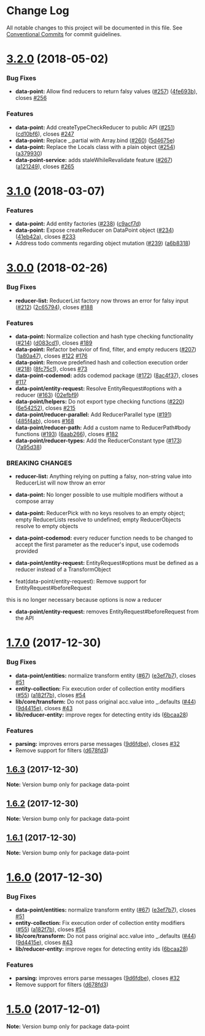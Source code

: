 # Change Log

All notable changes to this project will be documented in this file.
See [Conventional Commits](https://conventionalcommits.org) for commit guidelines.

<a name="3.2.0"></a>
# [3.2.0](https://github.com/ViacomInc/data-point/compare/v3.1.0...v3.2.0) (2018-05-02)


### Bug Fixes

* **data-point:** Allow find reducers to return falsy values ([#257](https://github.com/ViacomInc/data-point/issues/257)) ([4fe693b](https://github.com/ViacomInc/data-point/commit/4fe693b)), closes [#256](https://github.com/ViacomInc/data-point/issues/256)


### Features

* **data-point:** Add createTypeCheckReducer to public API ([#251](https://github.com/ViacomInc/data-point/issues/251)) ([cd10bf6](https://github.com/ViacomInc/data-point/commit/cd10bf6)), closes [#247](https://github.com/ViacomInc/data-point/issues/247)
* **data-point:** Replace _.partial with Array.bind ([#260](https://github.com/ViacomInc/data-point/issues/260)) ([5d4675e](https://github.com/ViacomInc/data-point/commit/5d4675e))
* **data-point:** Replace the Locals class with a plain object ([#254](https://github.com/ViacomInc/data-point/issues/254)) ([a379930](https://github.com/ViacomInc/data-point/commit/a379930))
* **data-point-service:** adds staleWhileRevalidate feature ([#267](https://github.com/ViacomInc/data-point/issues/267)) ([a121249](https://github.com/ViacomInc/data-point/commit/a121249)), closes [#265](https://github.com/ViacomInc/data-point/issues/265)




<a name="3.1.0"></a>
# [3.1.0](https://github.com/ViacomInc/data-point/compare/v3.0.0...v3.1.0) (2018-03-07)


### Features

* **data-point:** Add entity factories ([#238](https://github.com/ViacomInc/data-point/issues/238)) ([c9acf7d](https://github.com/ViacomInc/data-point/commit/c9acf7d))
* **data-point:** Expose createReducer on DataPoint object ([#234](https://github.com/ViacomInc/data-point/issues/234)) ([41eb42a](https://github.com/ViacomInc/data-point/commit/41eb42a)), closes [#233](https://github.com/ViacomInc/data-point/issues/233)
* Address todo comments regarding object mutation ([#239](https://github.com/ViacomInc/data-point/issues/239)) ([a6b8318](https://github.com/ViacomInc/data-point/commit/a6b8318))




<a name="3.0.0"></a>
# [3.0.0](https://github.com/ViacomInc/data-point/compare/v2.0.0...v3.0.0) (2018-02-26)


### Bug Fixes

* **reducer-list:** ReducerList factory now throws an error for falsy input ([#212](https://github.com/ViacomInc/data-point/issues/212)) ([2c65794](https://github.com/ViacomInc/data-point/commit/2c65794)), closes [#188](https://github.com/ViacomInc/data-point/issues/188)


### Features

* **data-point:** Normalize collection and hash type checking functionality ([#214](https://github.com/ViacomInc/data-point/issues/214)) ([d083cd1](https://github.com/ViacomInc/data-point/commit/d083cd1)), closes [#189](https://github.com/ViacomInc/data-point/issues/189)
* **data-point:** Refactor behavior of find, filter, and empty reducers ([#207](https://github.com/ViacomInc/data-point/issues/207)) ([1a80a47](https://github.com/ViacomInc/data-point/commit/1a80a47)), closes [#122](https://github.com/ViacomInc/data-point/issues/122) [#176](https://github.com/ViacomInc/data-point/issues/176)
* **data-point:** Remove predefined hash and collection execution order ([#218](https://github.com/ViacomInc/data-point/issues/218)) ([8fc75c1](https://github.com/ViacomInc/data-point/commit/8fc75c1)), closes [#73](https://github.com/ViacomInc/data-point/issues/73)
* **data-point-codemod:** adds codemod package ([#172](https://github.com/ViacomInc/data-point/issues/172)) ([8ac4f37](https://github.com/ViacomInc/data-point/commit/8ac4f37)), closes [#117](https://github.com/ViacomInc/data-point/issues/117)
* **data-point/entity-request:** Resolve EntityRequest#options with a reducer ([#163](https://github.com/ViacomInc/data-point/issues/163)) ([02efbf9](https://github.com/ViacomInc/data-point/commit/02efbf9))
* **data-point/helpers:** Do not export type checking functions ([#220](https://github.com/ViacomInc/data-point/issues/220)) ([6e54252](https://github.com/ViacomInc/data-point/commit/6e54252)), closes [#215](https://github.com/ViacomInc/data-point/issues/215)
* **data-point/reducer-parallel:** Add ReducerParallel type ([#191](https://github.com/ViacomInc/data-point/issues/191)) ([485f4ab](https://github.com/ViacomInc/data-point/commit/485f4ab)), closes [#168](https://github.com/ViacomInc/data-point/issues/168)
* **data-point/reducer-path:** Add a custom name to ReducerPath#body functions ([#193](https://github.com/ViacomInc/data-point/issues/193)) ([6aab266](https://github.com/ViacomInc/data-point/commit/6aab266)), closes [#182](https://github.com/ViacomInc/data-point/issues/182)
* **data-point/reducer-types:** Add the ReducerConstant type ([#173](https://github.com/ViacomInc/data-point/issues/173)) ([7a95d38](https://github.com/ViacomInc/data-point/commit/7a95d38))


### BREAKING CHANGES

* **reducer-list:** Anything relying on putting a falsy, non-string value into ReducerList will now
throw an error
* **data-point:** No longer possible to use multiple modifiers without a compose array
* **data-point:** ReducerPick with no keys resolves to an empty object; empty ReducerLists resolve to undefined; empty ReducerObjects resolve to empty objects
* **data-point-codemod:** every reducer function needs to be changed to accept the first parameter as the
reducer's input, use codemods provided
* **data-point/entity-request:** EntityRequest#options must be defined as a reducer instead of a TransformObject

* feat(data-point/entity-request): Remove support for EntityRequest#beforeRequest

this is no longer necessary because options is now a reducer
* **data-point/entity-request:** removes EntityRequest#beforeRequest from the API




<a name="1.7.0"></a>
# [1.7.0](https://github.com/ViacomInc/data-point/compare/v1.5.0...v1.7.0) (2017-12-30)


### Bug Fixes

* **data-point/entities:** normalize transform entity ([#67](https://github.com/ViacomInc/data-point/issues/67)) ([e3ef7b7](https://github.com/ViacomInc/data-point/commit/e3ef7b7)), closes [#51](https://github.com/ViacomInc/data-point/issues/51)
* **entity-collection:** Fix execution order of collection entity modifiers ([#55](https://github.com/ViacomInc/data-point/issues/55)) ([a182f7b](https://github.com/ViacomInc/data-point/commit/a182f7b)), closes [#54](https://github.com/ViacomInc/data-point/issues/54)
* **lib/core/transform:** Do not pass original acc.value into _.defaults ([#44](https://github.com/ViacomInc/data-point/issues/44)) ([9d4415e](https://github.com/ViacomInc/data-point/commit/9d4415e)), closes [#43](https://github.com/ViacomInc/data-point/issues/43)
* **lib/reducer-entity:** improve regex for detecting entity ids ([6bcaa28](https://github.com/ViacomInc/data-point/commit/6bcaa28))


### Features

* **parsing:** improves errors parse messages ([9d6fdbe](https://github.com/ViacomInc/data-point/commit/9d6fdbe)), closes [#32](https://github.com/ViacomInc/data-point/issues/32)
* Remove support for filters ([d678fd3](https://github.com/ViacomInc/data-point/commit/d678fd3))




<a name="1.6.3"></a>
## [1.6.3](https://github.com/ViacomInc/data-point/compare/v1.6.2...v1.6.3) (2017-12-30)




**Note:** Version bump only for package data-point

<a name="1.6.2"></a>
## [1.6.2](https://github.com/ViacomInc/data-point/compare/v1.6.1...v1.6.2) (2017-12-30)




**Note:** Version bump only for package data-point

<a name="1.6.1"></a>
## [1.6.1](https://github.com/ViacomInc/data-point/compare/v1.6.0...v1.6.1) (2017-12-30)




**Note:** Version bump only for package data-point

<a name="1.6.0"></a>
# [1.6.0](https://github.com/ViacomInc/data-point/compare/v1.5.0...v1.6.0) (2017-12-30)


### Bug Fixes

* **data-point/entities:** normalize transform entity ([#67](https://github.com/ViacomInc/data-point/issues/67)) ([e3ef7b7](https://github.com/ViacomInc/data-point/commit/e3ef7b7)), closes [#51](https://github.com/ViacomInc/data-point/issues/51)
* **entity-collection:** Fix execution order of collection entity modifiers ([#55](https://github.com/ViacomInc/data-point/issues/55)) ([a182f7b](https://github.com/ViacomInc/data-point/commit/a182f7b)), closes [#54](https://github.com/ViacomInc/data-point/issues/54)
* **lib/core/transform:** Do not pass original acc.value into _.defaults ([#44](https://github.com/ViacomInc/data-point/issues/44)) ([9d4415e](https://github.com/ViacomInc/data-point/commit/9d4415e)), closes [#43](https://github.com/ViacomInc/data-point/issues/43)
* **lib/reducer-entity:** improve regex for detecting entity ids ([6bcaa28](https://github.com/ViacomInc/data-point/commit/6bcaa28))


### Features

* **parsing:** improves errors parse messages ([9d6fdbe](https://github.com/ViacomInc/data-point/commit/9d6fdbe)), closes [#32](https://github.com/ViacomInc/data-point/issues/32)
* Remove support for filters ([d678fd3](https://github.com/ViacomInc/data-point/commit/d678fd3))




<a name="1.5.0"></a>
# [1.5.0](https://github.com/ViacomInc/data-point/compare/v1.3.0...v1.5.0) (2017-12-01)




**Note:** Version bump only for package data-point
